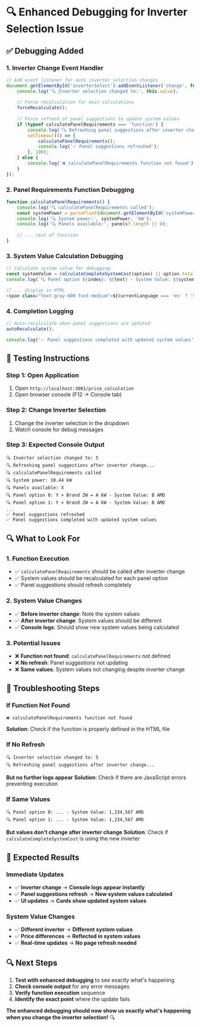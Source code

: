 # 🔍 Enhanced Debugging for Inverter Selection Issue

## ✅ **Debugging Added**

### **1. Inverter Change Event Handler**
```javascript
// Add event listener for auto inverter selection changes
document.getElementById('inverterSelect').addEventListener('change', function() {
    console.log('🔍 Inverter selection changed to:', this.value);
    
    // Force recalculation for main calculations
    forceRecalculate();
    
    // Force refresh of panel suggestions to update system values
    if (typeof calculatePanelRequirements === 'function') {
        console.log('🔍 Refreshing panel suggestions after inverter change...');
        setTimeout(() => {
            calculatePanelRequirements();
            console.log('✅ Panel suggestions refreshed');
        }, 100);
    } else {
        console.log('❌ calculatePanelRequirements function not found');
    }
});
```

### **2. Panel Requirements Function Debugging**
```javascript
function calculatePanelRequirements() {
    console.log('🔍 calculatePanelRequirements called');
    const systemPower = parseFloat(document.getElementById('systemPower').value) || 0;
    console.log('🔍 System power:', systemPower, 'kW');
    console.log('🔍 Panels available:', panels?.length || 0);
    
    // ... rest of function
}
```

### **3. System Value Calculation Debugging**
```javascript
// Calculate system value for debugging
const systemValue = calculateCompleteSystemCost(option) || option.totalPrice;
console.log(`🔍 Panel option ${index}: ${text} - System Value: ${systemValue.toLocaleString()} AMD`);

// ... display in HTML
<span class="text-gray-600 font-medium">${currentLanguage === 'en' ? 'System Value' : 'Համակարգի արժեք'}: ${systemValue.toLocaleString()} AMD</span>
```

### **4. Completion Logging**
```javascript
// Auto-recalculate when panel suggestions are updated
autoRecalculate();

console.log('✅ Panel suggestions completed with updated system values');
```

## 🧪 **Testing Instructions**

### **Step 1: Open Application**
1. Open `http://localhost:3001/price_calculation`
2. Open browser console (F12 → Console tab)

### **Step 2: Change Inverter Selection**
1. Change the inverter selection in the dropdown
2. Watch console for debug messages

### **Step 3: Expected Console Output**
```
🔍 Inverter selection changed to: 5
🔍 Refreshing panel suggestions after inverter change...
🔍 calculatePanelRequirements called
🔍 System power: 10.44 kW
🔍 Panels available: X
🔍 Panel option 0: Y × Brand ZW = A kW - System Value: B AMD
🔍 Panel option 1: Y × Brand ZW = A kW - System Value: B AMD
...
✅ Panel suggestions refreshed
✅ Panel suggestions completed with updated system values
```

## 🔍 **What to Look For**

### **1. Function Execution**
- ✅ `calculatePanelRequirements` should be called after inverter change
- ✅ System values should be recalculated for each panel option
- ✅ Panel suggestions should refresh completely

### **2. System Value Changes**
- ✅ **Before inverter change**: Note the system values
- ✅ **After inverter change**: System values should be different
- ✅ **Console logs**: Should show new system values being calculated

### **3. Potential Issues**
- ❌ **Function not found**: `calculatePanelRequirements` not defined
- ❌ **No refresh**: Panel suggestions not updating
- ❌ **Same values**: System values not changing despite inverter change

## 🎯 **Troubleshooting Steps**

### **If Function Not Found**
```
❌ calculatePanelRequirements function not found
```
**Solution**: Check if the function is properly defined in the HTML file

### **If No Refresh**
```
🔍 Inverter selection changed to: 5
🔍 Refreshing panel suggestions after inverter change...
```
**But no further logs appear**
**Solution**: Check if there are JavaScript errors preventing execution

### **If Same Values**
```
🔍 Panel option 0: ... - System Value: 1,234,567 AMD
🔍 Panel option 1: ... - System Value: 1,234,567 AMD
```
**But values don't change after inverter change**
**Solution**: Check if `calculateCompleteSystemCost` is using the new inverter

## 🚀 **Expected Results**

### **Immediate Updates**
- ✅ **Inverter change** → **Console logs appear instantly**
- ✅ **Panel suggestions refresh** → **New system values calculated**
- ✅ **UI updates** → **Cards show updated system values**

### **System Value Changes**
- ✅ **Different inverter** → **Different system values**
- ✅ **Price differences** → **Reflected in system values**
- ✅ **Real-time updates** → **No page refresh needed**

## 🔍 **Next Steps**

1. **Test with enhanced debugging** to see exactly what's happening
2. **Check console output** for any error messages
3. **Verify function execution** sequence
4. **Identify the exact point** where the update fails

**The enhanced debugging should now show us exactly what's happening when you change the inverter selection!** 🔍

